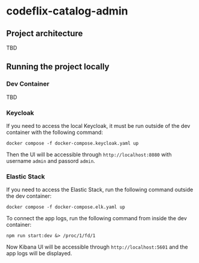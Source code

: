 # codeflix-catalog-admin

## Project architecture

TBD

## Running the project locally

### Dev Container

TBD

### Keycloak

If you need to access the local Keycloak, it must be run outside of the dev container with the following command:

```
docker compose -f docker-compose.keycloak.yaml up
```

Then the UI will be accessible through `http://localhost:8080` with username `admin` and passord `admin`.

### Elastic Stack

If you need to access the Elastic Stack, run the following command outside the dev container:

```
docker compose -f docker-compose.elk.yaml up
```

To connect the app logs, run the following command from inside the dev container:

```
npm run start:dev &> /proc/1/fd/1
```

Now Kibana UI will be accessible through `http://localhost:5601` and the app logs will be displayed.
